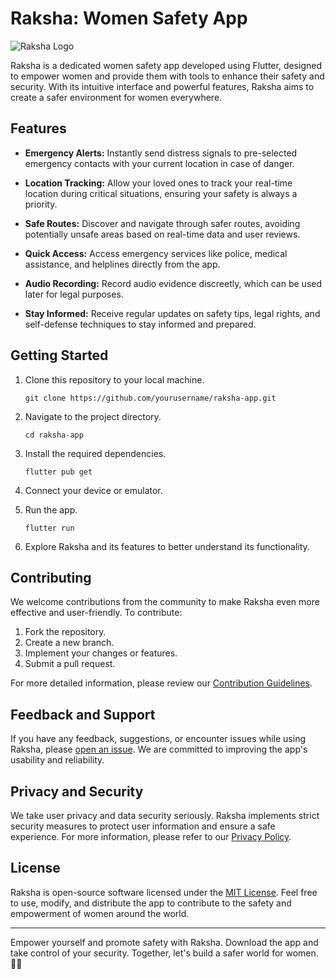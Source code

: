 # Raksha: Women Safety App

![Raksha Logo](/path/to/logo.png)

Raksha is a dedicated women safety app developed using Flutter, designed to empower women and provide them with tools to enhance their safety and security. With its intuitive interface and powerful features, Raksha aims to create a safer environment for women everywhere.

## Features

- **Emergency Alerts:** Instantly send distress signals to pre-selected emergency contacts with your current location in case of danger.

- **Location Tracking:** Allow your loved ones to track your real-time location during critical situations, ensuring your safety is always a priority.

- **Safe Routes:** Discover and navigate through safer routes, avoiding potentially unsafe areas based on real-time data and user reviews.

- **Quick Access:** Access emergency services like police, medical assistance, and helplines directly from the app.

- **Audio Recording:** Record audio evidence discreetly, which can be used later for legal purposes.

- **Stay Informed:** Receive regular updates on safety tips, legal rights, and self-defense techniques to stay informed and prepared.

## Getting Started

1. Clone this repository to your local machine.
   ```
   git clone https://github.com/yourusername/raksha-app.git
   ```

2. Navigate to the project directory.
   ```
   cd raksha-app
   ```

3. Install the required dependencies.
   ```
   flutter pub get
   ```

4. Connect your device or emulator.

5. Run the app.
   ```
   flutter run
   ```

6. Explore Raksha and its features to better understand its functionality.

## Contributing

We welcome contributions from the community to make Raksha even more effective and user-friendly. To contribute:

1. Fork the repository.
2. Create a new branch.
3. Implement your changes or features.
4. Submit a pull request.

For more detailed information, please review our [Contribution Guidelines](CONTRIBUTING.md).

## Feedback and Support

If you have any feedback, suggestions, or encounter issues while using Raksha, please [open an issue](https://github.com/yourusername/raksha-app/issues). We are committed to improving the app's usability and reliability.

## Privacy and Security

We take user privacy and data security seriously. Raksha implements strict security measures to protect user information and ensure a safe experience. For more information, please refer to our [Privacy Policy](PRIVACY.md).

## License

Raksha is open-source software licensed under the [MIT License](LICENSE). Feel free to use, modify, and distribute the app to contribute to the safety and empowerment of women around the world.

---

Empower yourself and promote safety with Raksha. Download the app and take control of your security. Together, let's build a safer world for women. 💪🚀